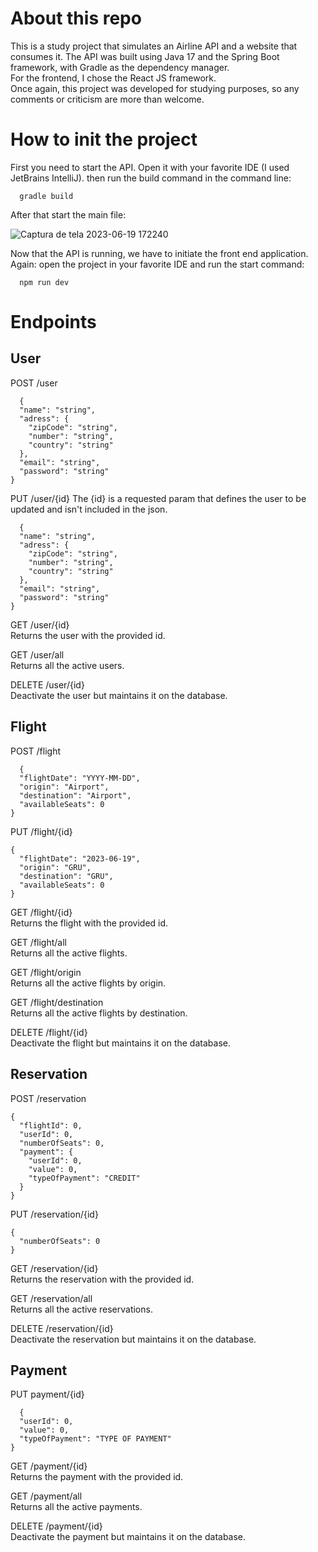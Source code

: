 ﻿# About this repo

This is a study project that simulates an Airline API and a website that consumes it. The API was built using Java 17 and the Spring Boot framework, with Gradle as the dependency manager.  
For the frontend, I chose the React JS framework.  
Once again, this project was developed for studying purposes, so any comments or criticism are more than welcome.  

# How to init the project

First you need to start the API. Open it with your favorite IDE (I used JetBrains IntelliJ). then run the build command in the command line:
```console
  gradle build
```

After that start the main file:

![Captura de tela 2023-06-19 172240](https://github.com/trcosta97/top-gun-airline/assets/101136329/5c090727-0b94-4fb2-a691-66fe9dd7ea25)

Now that the API is running, we have to initiate the front end application.  
Again: open the project in your favorite IDE and run the start command:

```console
  npm run dev
```

# Endpoints

## User

POST /user
```console
  {
  "name": "string",
  "adress": {
    "zipCode": "string",
    "number": "string",
    "country": "string"
  },
  "email": "string",
  "password": "string"
}
```
PUT /user/{id}
The {id} is a requested param that defines the user to be updated and isn't included in the json. 
```console
  {
  "name": "string",
  "adress": {
    "zipCode": "string",
    "number": "string",
    "country": "string"
  },
  "email": "string",
  "password": "string"
}
```

GET /user/{id}  
Returns the user with the provided id.  

GET /user/all  
Returns all the active users.  

DELETE /user/{id}  
Deactivate the user but maintains it on the database.  

## Flight

POST /flight
```console
  {
  "flightDate": "YYYY-MM-DD",
  "origin": "Airport",
  "destination": "Airport",
  "availableSeats": 0
}
```

PUT /flight/{id}
```console
{
  "flightDate": "2023-06-19",
  "origin": "GRU",
  "destination": "GRU",
  "availableSeats": 0
}
```

GET /flight/{id}  
Returns the flight with the provided id.  

GET /flight/all  
Returns all the active flights.  

GET /flight/origin  
Returns all the active flights by origin.  
 
GET /flight/destination  
Returns all the active flights by destination.  

DELETE /flight/{id}  
Deactivate the flight but maintains it on the database.  

## Reservation

POST /reservation
```console
{
  "flightId": 0,
  "userId": 0,
  "numberOfSeats": 0,
  "payment": {
    "userId": 0,
    "value": 0,
    "typeOfPayment": "CREDIT"
  }
}
```

PUT /reservation/{id}
```console
{
  "numberOfSeats": 0
}
```

GET /reservation/{id}   
Returns the reservation with the provided id.  

GET /reservation/all  
Returns all the active reservations.  

DELETE /reservation/{id}  
Deactivate the reservation but maintains it on the database.  

## Payment 

PUT payment/{id}

```console
  {
  "userId": 0,
  "value": 0,
  "typeOfPayment": "TYPE OF PAYMENT"
}
```

GET /payment/{id}    
Returns the payment with the provided id.  

GET /payment/all  
Returns all the active payments.  

DELETE /payment/{id}  
Deactivate the payment but maintains it on the database.  
